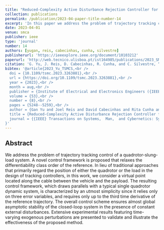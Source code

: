 ```yaml
---
title: "Reduced-Complexity Active Disturbance Rejection Controller for Quadrotor-Slung-Load Transportation"
collection: publications
permalink: /publication/2023-04-paper-title-number-14
excerpt: 'In this paper we address the problem of trajectory tracking control of a quadrotor-slung-load system.'
date: 2023-04-01
venue: smca
publisher: ieee
type: 'journal'
number: 14
authors: [yugan, reis, cabecinhas, cunha, silvestre]
publisherurl: 'https://ieeexplore.ieee.org/document/10103212'
paperurl: 'http://web.tecnico.ulisboa.pt/ist164985/publications/2023_SMCA_Reduced_complexity_active_disturbance_rejection_controller_for_quadrotor_slung_load_transportation.pdf'
citation: 'G. Yu, J. Reis, D. Cabecinhas, R. Cunha, and C. Silvestre, “Reduced-Complexity Active Disturbance Rejection Controller for Quadrotor-Slung-Load Transportation,” IEEE Transactions on Systems, Man, and Cybernetics: Systems, vol. 53, no. 8. Institute of Electrical and Electronics Engineers (IEEE), pp. 5248–5259, Aug. 2023.'
bibtex: '@article{2023_Yu_TSMCS,<br />
  doi = {10.1109/tsmc.2023.3263881},<br />
  url = {https://doi.org/10.1109/tsmc.2023.3263881},<br />
  year = {2023},<br />
  month = aug,<br />
  publisher = {Institute of Electrical and Electronics Engineers ({IEEE})},<br />
  volume = {53},<br />
  number = {8},<br />
  pages = {5248--5259},<br />
  author = {Gan Yu and Joel Reis and David Cabecinhas and Rita Cunha and Carlos Silvestre},<br />
  title = {Reduced-Complexity Active Disturbance Rejection Controller for Quadrotor-Slung-Load Transportation},<br />
  journal = {{IEEE} Transactions on Systems,  Man,  and Cybernetics: Systems}<br />
}'
---
```

**Abstract**
---
We address the problem of trajectory tracking control of a quadrotor-slung-load system.
A novel control framework is proposed that relaxes the differentiability class order of the reference.
In lieu of traditional approaches that primarily regard the position of either the quadrotor or the load in the design of tracking controllers, in this work, we consider a virtual point located along the cable between the vehicle and the payload.
The resulting control framework, which draws parallels with a typical single quadrotor dynamic system, is characterized by an utmost simplicity since it relies only on three error variables, and requires only up to the third time derivative of the reference trajectory.
The overall control scheme ensures almost global asymptotic stability of the closed-loop system in the presence of constant external disturbances.
Extensive experimental results featuring time-varying exogenous perturbations are presented to validate and illustrate the effectiveness of the proposed method.